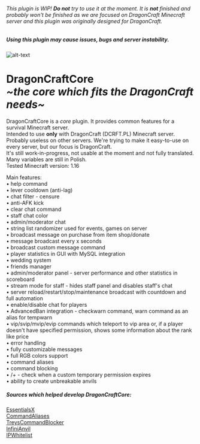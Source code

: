###### This plugin is WIP! **Do not** try to use it at the moment. It is **not** finished and probably won't be finished as we are focused on DragonCraft Minecraft server and this plugin was originally designed for DragonCraft.
##### Using this plugin may cause issues, bugs and server instability.
![alt-text](https://repository-images.githubusercontent.com/369591649/e752fc00-d682-11eb-9981-eafa65393894)
# DragonCraftCore <br> <i>\~the core which fits the DragonCraft needs~</i>
DragonCraftCore is a <i>core</i> plugin. It provides common features for a survival Minecraft server.\
Intended to use <b>only</b> with DragonCraft (DCRFT.PL) Minecraft server. Probably useless on other servers. We're trying to make it easy-to-use on every server, but our focus is DragonCraft.\
It's still work-in-progress, not usable at the moment and not fully translated. Many variables are still in Polish.\
Tested Minecraft version: 1.16

Main features:\
• help command\
• lever cooldown (anti-lag)\
• chat filter - censure\
• anti-AFK kick\
• clear chat command\
• staff chat color\
• admin/moderator chat\
• string list randomizer used for events, games on server\
• broadcast message on purchase from item shop/donate\
• message broadcast every x seconds\
• broadcast custom message command\
• player statistics in GUI with MySQL integration\
• wedding system\
• friends manager\
• admin/moderator panel - server performance and other statistics in scoreboard\
• stream mode for staff - hides staff panel and disables staff's chat\
• server reload/restart/stop/maintenance broadcast with countdown and full automation\
• enable/disable chat for players\
• AdvancedBan integration - checkwarn command, warn command as an alias for tempwarn\
• vip/svip/mvip/evip commands which teleport to vip area or, if a player doesn't have specified permission, shows some information about the rank like price\
• error handling\
• fully customizable messages\
• full RGB colors support\
• command aliases\
• command blocking\
• /+ - check when a custom temporary permission expires\
• ability to create unbreakable anvils

##### Sources which helped develop DragonCraftCore:
[EssentialsX](https://github.com/EssentialsX/Essentials)\
[CommandAliases](https://github.com/Kneesnap/CommandAliases)\
[TreysCommandBlocker](https://github.com/TreyRuffy/CommandBlocker)\
[InfiniAnvil](https://github.com/alegemaate/SpigotPlugins)\
[IPWhitelist](https://github.com/CraftMinecraft/IPWhitelist)
